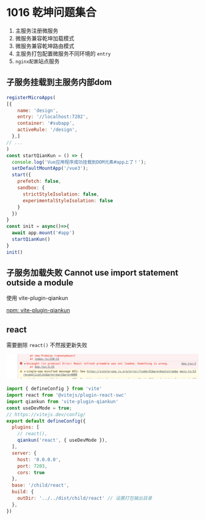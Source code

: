 # 1016 乾坤问题集合

1. 主服务注册微服务
2. 微服务兼容乾坤加载模式
3. 微服务兼容乾坤路由模式
4. 主服务打包配置微服务不同环境的 `entry`
5. `nginx配置`站点服务

## 子服务挂载到主服务内部dom

```jsx
registerMicroApps(
[{
    name: 'design',
    entry: '//localhost:7202',
    container: '#subapp',
    activeRule: '/design',
  },]
// ... 
)
const startQianKun = () => {
  console.log('Vue应用程序成功挂载到DOM元素#app上了！');
  setDefaultMountApp('/vue3');
  start({
    prefetch: false,
    sandbox: {
      strictStyleIsolation: false,
      experimentalStyleIsolation: false
    }
  })
}
const init = async()=>{
  await app.mount('#app')
  startQianKun()
}
init()
```

## 子服务加载失败 Cannot use import statement outside a module

使用 vite-plugin-qiankun

[npm: vite-plugin-qiankun](https://www.npmjs.com/package/vite-plugin-qiankun)

## react

需要删除 `react()` 不然报更新失败

![Untitled](1016%20%E4%B9%BE%E5%9D%A4%E9%97%AE%E9%A2%98%E9%9B%86%E5%90%88%20f2dba50686d64368b542dd94b963df40/Untitled.png)

```jsx
import { defineConfig } from 'vite'
import react from '@vitejs/plugin-react-swc'
import qiankun from 'vite-plugin-qiankun'
const useDevMode = true;
// https://vitejs.dev/config/
export default defineConfig({
  plugins: [
    // react(), 
    qiankun('react', { useDevMode }),
  ],
  server: {
    host: '0.0.0.0',
    port: 7203,
    cors: true
  },
  base: '/child/react',
  build: {
    outDir: '../../dist/child/react' // 设置打包输出目录
  },
})
```